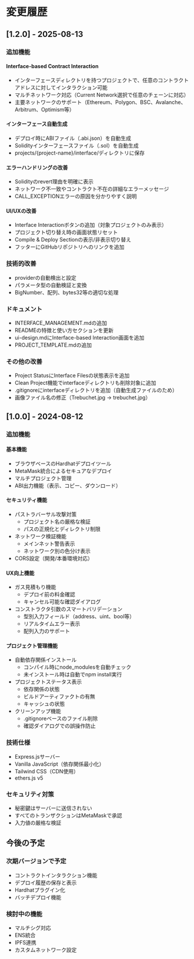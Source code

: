 # 変更履歴

## [1.2.0] - 2025-08-13

### 追加機能

#### Interface-based Contract Interaction
- インターフェースディレクトリを持つプロジェクトで、任意のコントラクトアドレスに対してインタラクション可能
- マルチネットワーク対応（Current Network選択で任意のチェーンに対応）
- 主要ネットワークのサポート（Ethereum、Polygon、BSC、Avalanche、Arbitrum、Optimism等）

#### インターフェース自動生成
- デプロイ時にABIファイル（.abi.json）を自動生成
- Solidityインターフェースファイル（.sol）を自動生成
- projects/{project-name}/interface/ディレクトリに保存

#### エラーハンドリングの改善
- Solidityのrevert理由を明確に表示
- ネットワーク不一致やコントラクト不在の詳細なエラーメッセージ
- CALL_EXCEPTIONエラーの原因を分かりやすく説明

#### UI/UXの改善
- Interface Interactionボタンの追加（対象プロジェクトのみ表示）
- プロジェクト切り替え時の画面状態リセット
- Compile & Deploy Sectionの表示/非表示切り替え
- フッターにGitHubリポジトリへのリンクを追加

### 技術的改善
- providerの自動検出と設定
- パラメータ型の自動検証と変換
- BigNumber、配列、bytes32等の適切な処理

### ドキュメント
- INTERFACE_MANAGEMENT.mdの追加
- READMEの特徴と使い方セクションを更新
- ui-design.mdにInterface-based Interaction画面を追加
- PROJECT_TEMPLATE.mdの追加

### その他の改善
- Project StatusにInterface Filesの状態表示を追加
- Clean Project機能でinterfaceディレクトリも削除対象に追加
- .gitignoreにinterfaceディレクトリを追加（自動生成ファイルのため）
- 画像ファイル名の修正（Trebuchet.jpg → trebuchet.jpg）

## [1.0.0] - 2024-08-12

### 追加機能

#### 基本機能
- ブラウザベースのHardhatデプロイツール
- MetaMask統合によるセキュアなデプロイ
- マルチプロジェクト管理
- ABI出力機能（表示、コピー、ダウンロード）

#### セキュリティ機能
- パストラバーサル攻撃対策
  - プロジェクト名の厳格な検証
  - パスの正規化とディレクトリ制限
- ネットワーク検証機能
  - メインネット警告表示
  - ネットワーク別の色分け表示
- CORS設定（開発/本番環境対応）

#### UX向上機能
- ガス見積もり機能
  - デプロイ前の料金確認
  - キャンセル可能な確認ダイアログ
- コンストラクタ引数のスマートバリデーション
  - 型別入力フィールド（address、uint、bool等）
  - リアルタイムエラー表示
  - 配列入力のサポート

#### プロジェクト管理機能
- 自動依存関係インストール
  - コンパイル時にnode_modulesを自動チェック
  - 未インストール時は自動でnpm install実行
- プロジェクトステータス表示
  - 依存関係の状態
  - ビルドアーティファクトの有無
  - キャッシュの状態
- クリーンアップ機能
  - .gitignoreベースのファイル削除
  - 確認ダイアログでの誤操作防止

### 技術仕様
- Express.jsサーバー
- Vanilla JavaScript（依存関係最小化）
- Tailwind CSS（CDN使用）
- ethers.js v5

### セキュリティ対策
- 秘密鍵はサーバーに送信されない
- すべてのトランザクションはMetaMaskで承認
- 入力値の厳格な検証

## 今後の予定

### 次期バージョンで予定
- コントラクトインタラクション機能
- デプロイ履歴の保存と表示
- Hardhatプラグイン化
- バッチデプロイ機能

### 検討中の機能
- マルチシグ対応
- ENS統合
- IPFS連携
- カスタムネットワーク設定